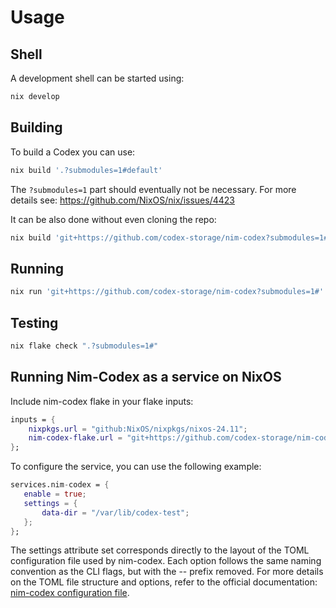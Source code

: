 # Usage

## Shell

A development shell can be started using:
```sh
nix develop
```

## Building

To build a Codex you can use:
```sh
nix build '.?submodules=1#default'
```
The `?submodules=1` part should eventually not be necessary.
For more details see:
https://github.com/NixOS/nix/issues/4423

It can be also done without even cloning the repo:
```sh
nix build 'git+https://github.com/codex-storage/nim-codex?submodules=1#'
```

## Running

```sh
nix run 'git+https://github.com/codex-storage/nim-codex?submodules=1#''
```

## Testing

```sh
nix flake check ".?submodules=1#"
```

## Running Nim-Codex as a service on NixOS

Include nim-codex flake in your flake inputs:
```nix
inputs = {
    nixpkgs.url = "github:NixOS/nixpkgs/nixos-24.11";
    nim-codex-flake.url = "git+https://github.com/codex-storage/nim-codex?submodules=1#";
};
```

To configure the service, you can use the following example:
```nix
services.nim-codex = {
   enable = true;
   settings = {
       data-dir = "/var/lib/codex-test";
   };
};
```
The settings attribute set corresponds directly to the layout of the TOML configuration file 
used by nim-codex. Each option follows the same naming convention as the CLI flags, but 
with the -- prefix removed. For more details on the TOML file structure and options, 
refer to the official documentation: [nim-codex configuration file](https://docs.codex.storage/learn/run#configuration-file).